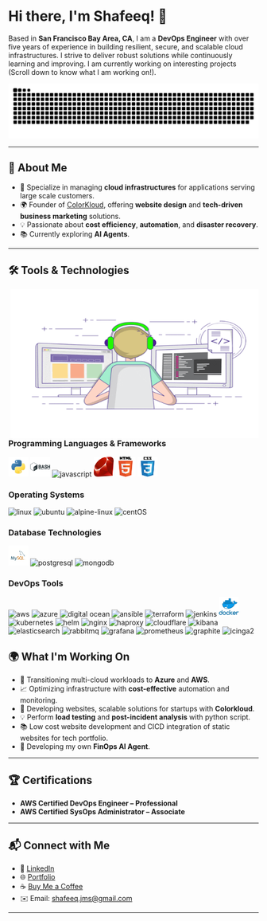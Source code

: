# Hi there, I'm Shafeeq! 👋  

Based in **San Francisco Bay Area, CA**, I am a **DevOps Engineer** with over five years of experience in building resilient, secure, and scalable cloud infrastructures. I strive to deliver robust solutions while continuously learning and improving. I am currently working on interesting projects (Scroll down to know what I am working on!).

<picture>
  <source media="(prefers-color-scheme: dark)" srcset="github-snake-dark.svg" />
  <source media="(prefers-color-scheme: light)" srcset="github-snake.svg" />
  <img alt="github-snake" src="github-snake.svg" />
</picture>

---

## 🌟 **About Me**  
- 🚀 Specialize in managing **cloud infrastructures** for applications serving large scale customers.  
- 🌍 Founder of [ColorKloud](https://colorkloud.us), offering **website design** and **tech-driven business marketing** solutions.  
- 💡 Passionate about **cost efficiency**, **automation**, and **disaster recovery**.  
- 📚 Currently exploring **AI Agents**.  

---

## 🛠️ **Tools & Technologies**  

<!-- GIF -->
<img align="right" height="300" width="500" src="https://raw.githubusercontent.com/mikonoid/mikonoid/main/images/gifs/coder3.gif" />


### Programming Languages & Frameworks
<p align="left">
  <img src="https://raw.githubusercontent.com/github/explore/80688e429a7d4ef2fca1e82350fe8e3517d3494d/topics/python/python.png" alt="python" title="Python" width="40" height="40"/> <img src="https://raw.githubusercontent.com/github/explore/37c71fdca4e12086faf8c7009793d2eb588c914e/topics/bash/bash.png" alt="bash" title="Bash" width="40" height="40"/> <img src="https://www.vectorlogo.zone/logos/javascript/javascript-icon.svg" alt="javascript" title="JavaScript" width="40" height="40"/> <img src="https://raw.githubusercontent.com/github/explore/80688e429a7d4ef2fca1e82350fe8e3517d3494d/topics/ruby/ruby.png" alt="ruby" title="ruby" width="40" height="40"/> <img src="https://raw.githubusercontent.com/github/explore/80688e429a7d4ef2fca1e82350fe8e3517d3494d/topics/html/html.png" alt="html" title="HTML" width="40" height="40"/> <img src="https://raw.githubusercontent.com/github/explore/379d49236d826364be968345e0a085d044108cff/topics/css/css.png" alt="css" title="CSS" width="40" height="40"/>
</p>

### Operating Systems
<p align="left"> <img src="https://www.vectorlogo.zone/logos/linux/linux-icon.svg" alt="linux" title="Linux" width="40" height="40"/> <img src="https://www.vectorlogo.zone/logos/ubuntu/ubuntu-icon.svg" alt="ubuntu" title="Ubuntu" width="40" height="40"/> <img src="https://www.vectorlogo.zone/logos/alpinelinux/alpinelinux-icon.svg" alt="alpine-linux" title="Alpine Linux" width="40" height="40"/> <img src="https://www.vectorlogo.zone/logos/centos/centos-icon.svg" alt="centOS" title="CentOS" width="40" height="40"/> </p>

### Database Technologies
<p align="left"> <img src="https://raw.githubusercontent.com/github/explore/379d49236d826364be968345e0a085d044108cff/topics/mysql/mysql.png" alt="mysql" title="MySQL" width="40" height="40"/> <img src="https://www.vectorlogo.zone/logos/postgresql/postgresql-icon.svg" alt="postgresql" title="PostgreSQL" width="40" height="40"/> <img src="https://www.vectorlogo.zone/logos/mongodb/mongodb-icon.svg" alt="mongodb" title="MongoDB" width="40" height="40"/> </p> 

### DevOps Tools
<p align="left">
  <img src="https://www.vectorlogo.zone/logos/amazon_aws/amazon_aws-icon.svg" alt="aws" title="aws" width="40" height="40"/>  
  <img src="https://www.vectorlogo.zone/logos/microsoft_azure/microsoft_azure-icon.svg" alt="azure" title="azure" width="40" height="40"/>  
  <img src="https://www.vectorlogo.zone/logos/digitalocean/digitalocean-icon.svg" alt="digital ocean" title="digital ocean" width="40" height="40"/>
  <img src="https://www.vectorlogo.zone/logos/ansible/ansible-icon.svg" alt="ansible" title="ansible" width="40" height="40"/> 
  <img src="https://www.vectorlogo.zone/logos/terraformio/terraformio-icon.svg" alt="terraform" title="terraform" width="40" height="40"/> 
  <img src="https://www.vectorlogo.zone/logos/jenkins/jenkins-icon.svg" alt="jenkins" title="jenkins" width="40" height="40"/> 
  <img src="https://raw.githubusercontent.com/github/explore/80688e429a7d4ef2fca1e82350fe8e3517d3494d/topics/docker/docker.png" alt="docker" title="docker" width="40" height="40"/>  
  <img src="https://www.vectorlogo.zone/logos/kubernetes/kubernetes-icon.svg" alt="kubernetes" title="kubernetes" width="40" height="40"/>  
  <img src="https://www.vectorlogo.zone/logos/helmsh/helmsh-icon.svg" alt="helm" title="helm" width="40" height="40"/>  
  <img src="https://www.vectorlogo.zone/logos/nginx/nginx-icon.svg" alt="nginx" title="nginx" width="40" height="40"/>  
  <img src="https://www.vectorlogo.zone/logos/haproxy/haproxy-icon.svg" alt="haproxy" title="haproxy" width="40" height="40"/>  
  <img src="https://www.vectorlogo.zone/logos/cloudflare/cloudflare-icon.svg" alt="cloudflare" title="cloudflare" width="40" height="40"/>  
  <img src="https://www.vectorlogo.zone/logos/elasticco_kibana/elasticco_kibana-icon.svg" alt="kibana" title="kibana" width="40" height="40"/> 
  <img src="https://www.vectorlogo.zone/logos/elastic/elastic-icon.svg" alt="elasticsearch" title="Elasticsearch" width="40" height="40"/>
  <img src="https://www.vectorlogo.zone/logos/rabbitmq/rabbitmq-icon.svg" alt="rabbitmq" title="rabbitmq" width="40" height="40"/>  
  <img src="https://www.vectorlogo.zone/logos/grafana/grafana-icon.svg" alt="grafana" title="grafana" width="40" height="40"/>  
  <img src="https://www.vectorlogo.zone/logos/prometheusio/prometheusio-icon.svg" alt="prometheus" title="prometheus" width="40" height="40"/>  
  <img src="https://www.vectorlogo.zone/logos/graphiteapp/graphiteapp-icon.svg" alt="graphite" title="graphite" width="40" height="40"/>  
  <img src="https://www.vectorlogo.zone/logos/icinga/icinga-icon.svg" alt="icinga2" title="icinga2" width="40" height="40"/>  
</p>


## 🌍 **What I'm Working On**  
- 🚧 Transitioning multi-cloud workloads to **Azure** and **AWS**.  
- 📈 Optimizing infrastructure with **cost-effective** automation and monitoring.  
- 🌱 Developing websites, scalable solutions for startups with **Colorkloud**.  
- 💡 Perform **load testing** and **post-incident analysis** with python script.
- 📚 Low cost website development and CICD integration of static websites for tech portfolio.
- 🚀 Developing my own **FinOps AI Agent**.

---

## 🏆 **Certifications**  
- **AWS Certified DevOps Engineer – Professional**  
- **AWS Certified SysOps Administrator – Associate**  

---

## 📬 **Connect with Me**  
- 💼 [LinkedIn](https://www.linkedin.com/in/shafeeq-ahamed-devops/)  
- 🌐 [Portfolio](https://colorkloud.us)  
- ☕ [Buy Me a Coffee](https://buymeacoffee.com/colorkloud)  
- ✉️ Email: shafeeq.jms@gmail.com

---

